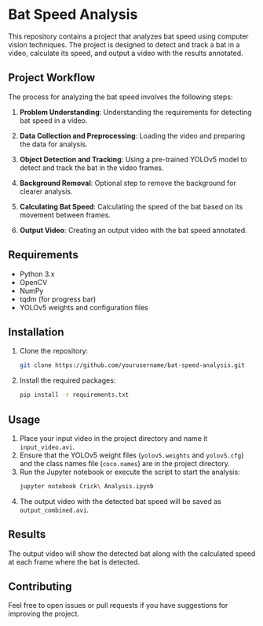 # Bat Speed Analysis

This repository contains a project that analyzes bat speed using computer vision techniques. The project is designed to detect and track a bat in a video, calculate its speed, and output a video with the results annotated.

## Project Workflow

The process for analyzing the bat speed involves the following steps:

1. **Problem Understanding**: Understanding the requirements for detecting bat speed in a video.
   
2. **Data Collection and Preprocessing**: Loading the video and preparing the data for analysis.

3. **Object Detection and Tracking**: Using a pre-trained YOLOv5 model to detect and track the bat in the video frames.

4. **Background Removal**: Optional step to remove the background for clearer analysis.

5. **Calculating Bat Speed**: Calculating the speed of the bat based on its movement between frames.

6. **Output Video**: Creating an output video with the bat speed annotated.

## Requirements

- Python 3.x
- OpenCV
- NumPy
- tqdm (for progress bar)
- YOLOv5 weights and configuration files

## Installation

1. Clone the repository:
    ```bash
    git clone https://github.com/yourusername/bat-speed-analysis.git
    ```
2. Install the required packages:
    ```bash
    pip install -r requirements.txt
    ```

## Usage

1. Place your input video in the project directory and name it `input_video.avi`.
2. Ensure that the YOLOv5 weight files (`yolov5.weights` and `yolov5.cfg`) and the class names file (`coco.names`) are in the project directory.
3. Run the Jupyter notebook or execute the script to start the analysis:
    ```bash
    jupyter notebook Crick\ Analysis.ipynb
    ```
4. The output video with the detected bat speed will be saved as `output_combined.avi`.

## Results

The output video will show the detected bat along with the calculated speed at each frame where the bat is detected.

## Contributing

Feel free to open issues or pull requests if you have suggestions for improving the project.
